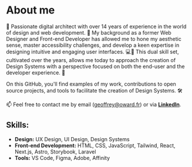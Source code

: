 # About me

👋 Passionate digital architect with over 14 years of experience in the world of design and web development. 🚀 My background as a former Web Designer and Front-end Developer has allowed me to hone my aesthetic sense, master accessibility challenges, and develop a keen expertise in designing intuitive and engaging user interfaces. 💻🎨 This dual skill set, cultivated over the years, allows me today to approach the creation of Design Systems with a perspective focused on both the end-user and the developer experience. 👀

On this GitHub, you'll find examples of my work, contributions to open source projects, and tools to facilitate the creation of Design Systems. 🛠️

📫 Feel free to contact me by email ([geoffrey@oward.fr](mailto:geoffrey@oward.fr)) or via [**LinkedIn**](https://www.linkedin.com/in/geoffrey-dumoutier-84700030/).

## Skills:

*   **Design:** UX Design, UI Design, Design Systems
*   **Front-end Development:** HTML, CSS, JavaScript, Tailwind, React, Next.js, Astro, Storybook, Laravel
*   **Tools:** VS Code, Figma, Adobe, Affinity

<!---
Oward-Studio/Oward-Studio is a ✨ special ✨ repository because its `README.md` (this file) appears on your GitHub profile.
You can click the Preview link to take a look at your changes.
--->
